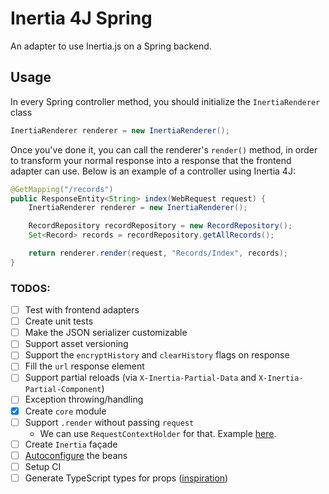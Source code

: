 # Inertia 4J Spring

An adapter to use Inertia.js on a Spring backend.

## Usage

In every Spring controller method, you should initialize the `InertiaRenderer` class

```java
InertiaRenderer renderer = new InertiaRenderer();
```

Once you've done it, you can call the renderer's `render()` method, in order to transform your normal response into a response that the frontend adapter can use. Below is an example of a controller using Inertia 4J:

```java
@GetMapping("/records")
public ResponseEntity<String> index(WebRequest request) {
    InertiaRenderer renderer = new InertiaRenderer();

    RecordRepository recordRepository = new RecordRepository();
    Set<Record> records = recordRepository.getAllRecords();

    return renderer.render(request, "Records/Index", records);
}
```

### TODOS:

- [ ] Test with frontend adapters
- [ ] Create unit tests
- [ ] Make the JSON serializer customizable
- [ ] Support asset versioning
- [ ] Support the `encryptHistory` and `clearHistory` flags on response
- [ ] Fill the `url` response element
- [ ] Support partial reloads (via `X-Inertia-Partial-Data` and `X-Inertia-Partial-Component`)
- [ ] Exception throwing/handling
- [x] Create `core` module
- [ ] Support `.render` without passing `request` 
    * We can use `RequestContextHolder` for that. Example [here](https://dzone.com/articles/quick-tip-spring-rest-utility).
- [ ] Create `Inertia` façade 
- [ ] [Autoconfigure](https://www.baeldung.com/spring-boot-custom-auto-configuration) the beans
- [ ] Setup CI
- [ ] Generate TypeScript types for props ([inspiration](https://www.youtube.com/watch?v=LeYF1NE3jQ4))
